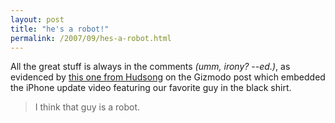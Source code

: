 ```yaml
---
layout: post
title: "he's a robot!"
permalink: /2007/09/hes-a-robot.html
---
```


<p>All the great stuff is always in the comments <em>(umm, irony? --ed.)</em>, as evidenced by <a href="http://gizmodo.com/gadgets/clips/iphone-firmware-111-update-video-walkthrough-304628.php#c2504550">this one from Hudsong</a> on the Gizmodo post which embedded the iPhone update video featuring our favorite guy in the black shirt.</p>

<blockquote>
  <p>I think that guy is a robot.</p>
</blockquote>



